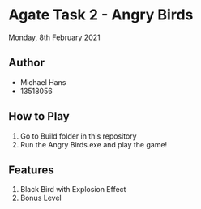 # Agate Task 2 - Angry Birds

Monday, 8th February 2021

## Author
* Michael Hans
* 13518056

## How to Play
1. Go to Build folder in this repository
2. Run the Angry Birds.exe and play the game!

## Features
1. Black Bird with Explosion Effect
2. Bonus Level
